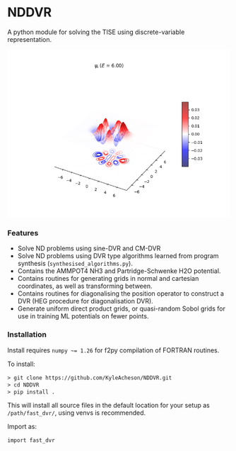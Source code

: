 # NDDVR

A python module for solving the TISE using discrete-variable representation.

![Calculated Eigenstate of 2D-Harmonic Oscillator](figures/2D_HO_neig16.png)

### Features

- Solve ND problems using sine-DVR and CM-DVR
- Solve ND problems using DVR type algorithms learned from program synthesis (`synthesised_algorithms.py`).
- Contains the AMMPOT4 NH3 and Partridge-Schwenke H2O potential.
- Contains routines for generating grids in normal and cartesian coordinates, as well as transforming between.
- Contains routines for diagonalising the position operator to construct a DVR (HEG procedure for diagonalisation DVR).
- Generate uniform direct product grids, or quasi-random Sobol grids for use in training ML potentials on fewer points.


### Installation

Install requires `numpy ~= 1.26` for f2py compilation of FORTRAN routines.

To install:

```
> git clone https://github.com/KyleAcheson/NDDVR.git
> cd NDDVR
> pip install .
```

This will install all source files in the default location for your setup as `/path/fast_dvr/`, using venvs is recommended.

Import as:

```
import fast_dvr

```
